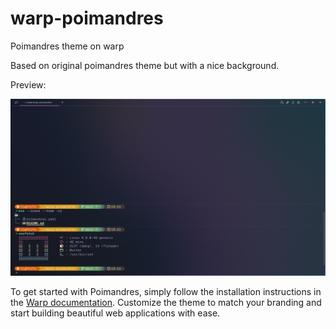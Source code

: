 # warp-poimandres
Poimandres theme on warp

Based on original poimandres theme but with a nice background.

Preview:

![Poimandres Theme Preview](./preview.png)

To get started with Poimandres, simply follow the installation instructions in the [Warp documentation](https://warpframework.com/docs/themes/poimandres). Customize the theme to match your branding and start building beautiful web applications with ease.

